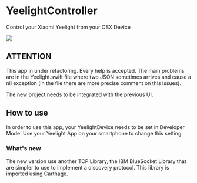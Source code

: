 # YeelightController
Control your Xiaomi Yeelight from your OSX Device

<img src="https://image.ibb.co/haW1ww/preview.png" />

## ATTENTION
This app in under refactoring. Every help is accepted. 
The main problems are in the Yeelight.swift file where two JSON sometimes arrives and cause a nil exception (in the file there are more precise comment on this issues).

The new project needs to be integrated with the previous UI.

## How to use
In order to use this app, your YeelightDevice needs to be set in Developer Mode. Use your Yeelight App on your smartphone to change this setting.

### What's new
The new version use another TCP Library, the IBM BlueSocket Library that are simpler to use to implement a discovery protocol. This library is imported using Carthage.


